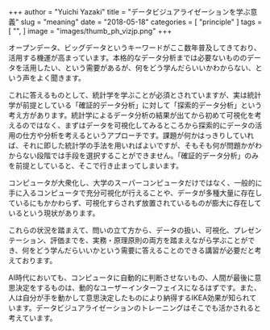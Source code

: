 +++
author = "Yuichi Yazaki"
title = "データビジュアライゼーションを学ぶ意義"
slug = "meaning"
date = "2018-05-18"
categories = [
    "principle"
]
tags = [
    "",
]
image = "images/thumb_ph_vizjp.png"
+++

オープンデータ、ビッグデータというキーワードがここ数年普及してきており、活用する機運が高まっています。本格的なデータ分析までは必要ないもののデータを活用したい、という需要があるが、何をどう学んだらいいかわからない、という声をよく聞きます。

これに答えるものとして、統計学を学ぶことが必須とされていますが、実は統計学が前提としている「確証的データ分析」に対して「探索的データ分析」という考え方があります。統計学によるデータ分析の結果が出てから初めて可視化を考えるのではなく、まずはデータを可視化してみるところから探索的にデータの活用の仕方や分析を考えるというアプローチです。課題が何かはっきりしていれば、それに即した統計学の手法を用いればよいですが、そもそも何が問題かがわからない段階では手段を選択することができません。「確証的データ分析」のみを前提としていると、そこで行き止まってしまいます。

コンピュータが大衆化し、大学のスーパーコンピュータだけではなく、一般的に手に入るコンピュータで充分可視化が行えることや、データが多種大量に存在しているにもかかわらず、可視化すらされず放置されているものが膨大に存在しているという現状があります。

これらの状況を踏まえて、問いの立て方から、データの扱い、可視化、プレゼンテーション、評価までを、実務・原理原則の両方を踏まえながら学ぶことができ、何をどう学んだらいいかという需要に答えることのできる講習が必要だと考えております。

AI時代においても、コンピュータに自動的に判断させないもの、人間が最後に意思決定をするものは、動的なユーザーインターフェイスになるはずです。また、人は自分が手を動かして意思決定したものにより納得するIKEA効果が知られています。データビジュアライゼーションのトレーニングはそこでも活かされると考えています。